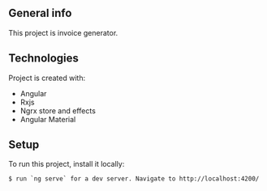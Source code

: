 ## General info

This project is invoice generator.

## Technologies

Project is created with:

- Angular
- Rxjs
- Ngrx store and effects
- Angular Material

## Setup

To run this project, install it locally:

```
$ run `ng serve` for a dev server. Navigate to http://localhost:4200/

```
